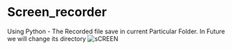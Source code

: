 # Screen_recorder
Using Python - The Recorded file save in current Particular Folder.
In Future we will change its directory
![sCREEN](https://user-images.githubusercontent.com/92312713/150383600-875ccfdb-39b7-4e85-95b2-772105f29827.jpeg)
